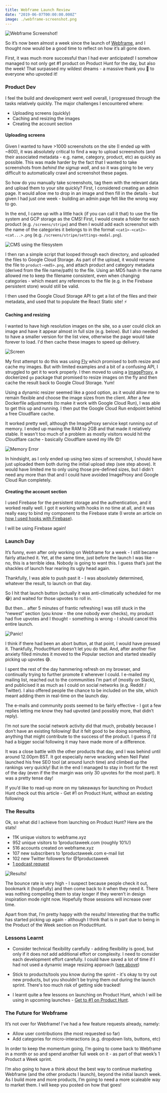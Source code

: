 ```yaml
---
title: Webframe Launch Review
date: "2019-06-07T00:00:00.000Z"
image: ./webframe-screenshot.png
---
```


![Webframe Screenshot!](./webframe-screenshot.png "Webframe Screenshot!")

So it’s now been almost a week since the launch of [Webframe](https://webframe.xyz), and I thought now would be a good time to reflect on how it’s all gone down.

First, it was much more successful than I had ever anticipated! I somehow managed to not only get #1 product on Product Hunt for the day, but also the week! That surpassed my wildest dreams - a massive thank you 🙏 to everyone who upvoted it!


### Product Dev

I feel the build and development went well overall, I progressed through the tasks relatively quickly. The major challenges I encountered where:

   * Uploading screens (quickly)
   * Caching and resizing the images
   * Creating the account section


#### Uploading screens

Given I wanted to have >1000 screenshots on the site (I ended up with ~800), it was absolutely critical to find a way to upload screenshots (and their associated metadata - e.g. name, category, product, etc) as quickly as possible. This was made harder by the fact that I wanted to take screenshots from *behind the signup wall*, and so it was going to be very difficult to automatically crawl and screenshot these pages.

So how do you manually take screenshots, tag them with the relevant data and upload them to your site quickly? First, I considered creating an admin page. It would allow me to drop in an image and then fill in the details - but given I had just one week - building an admin page felt like the wrong way to go. 

In the end, I came up with a little hack (if you can call it that) to use the file system and GCP storage as the CMS! First, I would create a folder for each product (e.g. `/screens/stripe`) and then I would add each screenshot with the name of the categories it belongs to in the format `<cat1>-<cat2>-<cat...>.png` (e.g. `/screens/stripe/settings-modal.png`). 

![CMS using the filesystem](file-cms.png "CMS using the filesystem")

I then ran a simple script that looped through each directory, and uploaded the files to Google Cloud Storage. As part of the upload, it would rename the file to `product-<md5>.png`, and attach product and category metadata (derived from the file name/path) to the file. Using an MD5 hash in the name allowed me to keep the filename consistent, even when changing categories - which meant any references to the file (e.g. in the Firebase persistent store) would still be valid.

I then used the Google Cloud Storage API to get a list of the files and their metadata, and used that to populate the React Static site! ⚡️


#### Caching and resizing

I wanted to have high resolution images on the site, so a user could click an image and have it appear almost in full size (e.g. below). But I also needed to have a smaller version for the list view, otherwise the page would take forever to load. I'd then cache these images to speed up delivery.

![Screen](screen.png "Screen")

My first attempt to do this was using [Fly](https://fly.io) which promised to both resize and cache my images. But with limited examples and a bit of a confusing API, I struggled to get it to work properly. I then moved to using a [ImageProxy](https://github.com/willnorris/imageproxy), a dockerized `go` package that promised to resize images on the fly and then cache the result back to Google Cloud Storage. Yum! 

Using a dynamic resizer seemed like a good option, as it would allow me to remain flexible and choose the image sizes from the client. After a few Dockerfile adjustments (to make it work with Google Cloud Run), I was able to get this up and running. I then put the Google Cloud Run endpoint behind a free Cloudflare cache. 

It worked pretty well, although the ImageProxy service kept running out of memory. I ended up maxing the RAM to 2GB and that made it relatively stable. It wasn't too much of a problem as mostly visitors would hit the Cloudflare cache - basically Cloudflare saved my life 😍!

![Memory Error](error.png "Memory Error")

In hindsight, as I only ended up using two sizes of screenshot, I should have just uploaded them both during the initial upload step (see step above). It would have limited me to only using those pre-defined sizes, but I didn't need any more than that and I could have avoided ImageProxy and Google Cloud Run completely.


#### Creating the account section

I used Firebase for the persistent storage and the authentication, and it worked really well. I got it working with hooks in no time at all, and it was really easy to bind my component to the Firebase state (I wrote an article on [how I used hooks with Firebase](https://medium.com/1productaweek/custom-hooks-firebase-d2e2972ff9d8)).

I will be using Firebase again!


### Launch Day

It’s funny, even after only working on Webframe for a week - I still became fairly attached it. Yet, at the same time, just before the launch I was like - no, this is a terrible idea. Nobody is going to want this. I guess that’s just the shackles of launch fear rearing its ugly head again. 

Thankfully, I was able to push past it - I was absolutely determined, whatever the result, to launch on that day.

So I hit that launch button (actually it was anti-climatically scheduled for me 😂) and waited for those upvotes to roll in. 

But then… after 5 minutes of frantic refreshing I was still stuck in the “newest” section (you know - the one nobody ever checks), my product had five upvotes and I thought - something is wrong - I should cancel this entire launch.

![Panic!](./panic.png "Panic!")

I think if there had been an abort button, at that point, I would have pressed it. Thankfully, ProductHunt doesn’t let you do that. And, after another five anxiety filled minutes it moved to the Popular section and started steadily picking up upvotes 😅.

I spent the rest of the day hammering refresh on my browser, and continually trying to further promote it wherever I could. I e-mailed my mailing list, reached out to the communities I’m part of (mostly on Slack), and publicised it as much as I could on social networks (e.g. Reddit / Twitter). I also offered people the chance to be included on the site, which meant adding them in real-time on the launch day.

The e-mails and community posts seemed to be fairly effective - I got a few replies letting me know they had upvoted (and possibly more, that didn’t reply). 

I’m not sure the social network activity did that much, probably because I don’t have an existing following! But it felt good to be doing something, anything that might contribute to the success of the product. I guess if I’d had a bigger social following it may have made more of a difference.

It was a close battle with the other products that day, and I was behind until around 12.00pm BST. It got especially nerve wracking when Neil Patel launched his free SEO tool (at around lunch time) and climbed up the rankings very quickly! But in the end I managed to stay in front for the rest of the day (even if the the margin was only 30 upvotes for the most part). It was a pretty tense day!

If you’d like to read-up more on my takeaways for launching on Product Hunt check out this article - Get #1 on Product Hunt, without an existing following


### The Results

Ok, so what did I achieve from launching on Product Hunt? Here are the stats!

* 11K unique visitors to webframe.xyz
* 952 unique visitors to 1productaweek.com (roughly 10%!)
* 516 accounts created on webframe.xyz
* 107 new subscribers to 1productaweek.com e-mail list
* 102 new Twitter followers for @1productaweek
* [1 podcast request](https://www.youtube.com/watch?v=MxKZmCspqGM)

![Results!](./analytics.png "Results!")

The bounce rate is very high - I suspect because people check it out, bookmark it (hopefully) and then come back to it when they need it. There was nothing compelling them to stay longer if they weren’t in design inspiration mode right now. Hopefully those sessions will increase over time.

Apart from that, I’m pretty happy with the results! Interesting that the traffic has started picking up again - although I think that is in part due to being in the Product of the Week section on ProductHunt.


### Lessons Learnt

 * Consider technical flexibility carefully - adding flexibility is good, but only if it does not add additional effort or complexity. I need to consider each development effort carefully. I could have saved a lot of time if I had not used a dynamic image resizing approach ([see above](#caching-and-resizing))
 
 * Stick to products/tools you know during the sprint - it's okay to try out new products, but you shouldn't be trying them out during the launch sprint. There's too much risk of getting side tracked!

 * I learnt quite a few lessons on launching on Product Hunt, which I will be using in upcoming launches - [Get to #1 on Product Hunt](/get-to-1-on-product-hunt).


### The Future for Webframe

It’s not over for Webframe! I’ve had a few feature requests already, namely:

* Allow user contributions (the most requested so far)
* Add categories for micro-interactions (e.g. dropdown lists, buttons, etc)

In order to keep the momentum going, I’m going to come back to Webframe in a month or so and spend another full week on it - as part of that week’s 1 Product a Week sprint.

I’m also going to have a think about the best way to continue marketing  Webframe (and the other products I launch), beyond the initial launch week. As I build more and more products, I’m going to need a more scaleable way to market them. I will keep you posted on how that goes!
